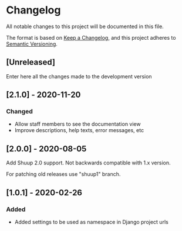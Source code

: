 # Changelog
All notable changes to this project will be documented in this file.

The format is based on [Keep a Changelog](https://keepachangelog.com/en/1.0.0/),
and this project adheres to [Semantic Versioning](https://semver.org/spec/v2.0.0.html).

## [Unreleased]

Enter here all the changes made to the development version

## [2.1.0] - 2020-11-20

### Changed

- Allow staff members to see the documentation view
- Improve descriptions, help texts, error messages, etc

## [2.0.0] - 2020-08-05

Add Shuup 2.0 support. Not backwards compatible with 1.x version.

For patching old releases use "shuup1" branch.


## [1.0.1] - 2020-02-26

### Added

- Added settings to be used as namespace in Django project urls
